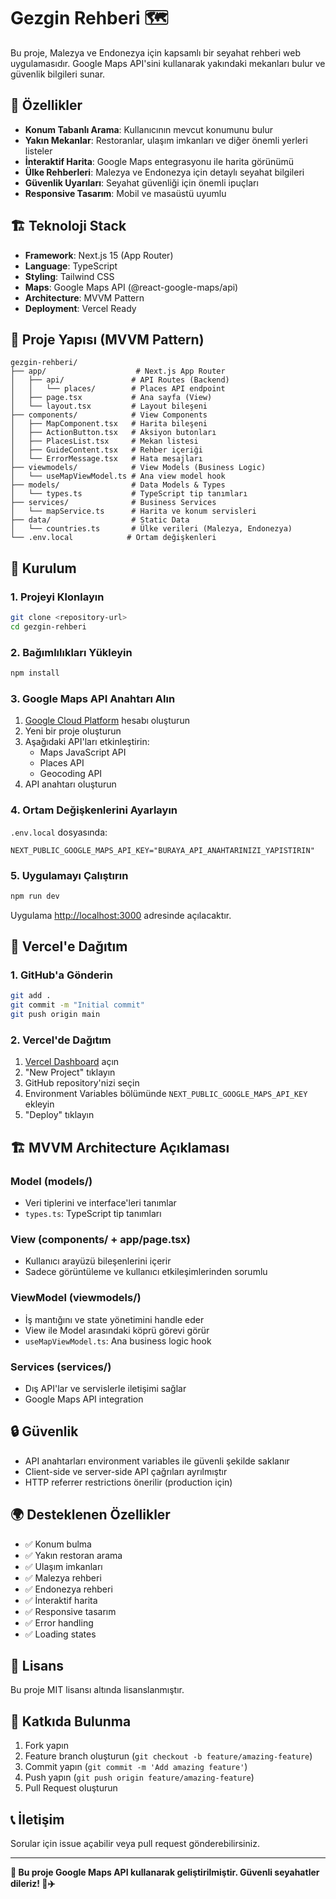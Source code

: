 # Gezgin Rehberi 🗺️

Bu proje, Malezya ve Endonezya için kapsamlı bir seyahat rehberi web uygulamasıdır. Google Maps API'sini kullanarak yakındaki mekanları bulur ve güvenlik bilgileri sunar.

## 🚀 Özellikler

- **Konum Tabanlı Arama**: Kullanıcının mevcut konumunu bulur
- **Yakın Mekanlar**: Restoranlar, ulaşım imkanları ve diğer önemli yerleri listeler
- **İnteraktif Harita**: Google Maps entegrasyonu ile harita görünümü
- **Ülke Rehberleri**: Malezya ve Endonezya için detaylı seyahat bilgileri
- **Güvenlik Uyarıları**: Seyahat güvenliği için önemli ipuçları
- **Responsive Tasarım**: Mobil ve masaüstü uyumlu

## 🏗️ Teknoloji Stack

- **Framework**: Next.js 15 (App Router)
- **Language**: TypeScript
- **Styling**: Tailwind CSS
- **Maps**: Google Maps API (@react-google-maps/api)
- **Architecture**: MVVM Pattern
- **Deployment**: Vercel Ready

## 📁 Proje Yapısı (MVVM Pattern)

```
gezgin-rehberi/
├── app/                    # Next.js App Router
│   ├── api/               # API Routes (Backend)
│   │   └── places/        # Places API endpoint
│   ├── page.tsx           # Ana sayfa (View)
│   └── layout.tsx         # Layout bileşeni
├── components/            # View Components
│   ├── MapComponent.tsx   # Harita bileşeni
│   ├── ActionButton.tsx   # Aksiyon butonları
│   ├── PlacesList.tsx     # Mekan listesi
│   ├── GuideContent.tsx   # Rehber içeriği
│   └── ErrorMessage.tsx   # Hata mesajları
├── viewmodels/            # View Models (Business Logic)
│   └── useMapViewModel.ts # Ana view model hook
├── models/                # Data Models & Types
│   └── types.ts           # TypeScript tip tanımları
├── services/              # Business Services
│   └── mapService.ts      # Harita ve konum servisleri
├── data/                  # Static Data
│   └── countries.ts       # Ülke verileri (Malezya, Endonezya)
└── .env.local            # Ortam değişkenleri
```

## 🔧 Kurulum

### 1. Projeyi Klonlayın

```bash
git clone <repository-url>
cd gezgin-rehberi
```

### 2. Bağımlılıkları Yükleyin

```bash
npm install
```

### 3. Google Maps API Anahtarı Alın

1. [Google Cloud Platform](https://console.cloud.google.com/) hesabı oluşturun
2. Yeni bir proje oluşturun
3. Aşağıdaki API'ları etkinleştirin:
   - Maps JavaScript API
   - Places API
   - Geocoding API
4. API anahtarı oluşturun

### 4. Ortam Değişkenlerini Ayarlayın

`.env.local` dosyasında:

```env
NEXT_PUBLIC_GOOGLE_MAPS_API_KEY="BURAYA_API_ANAHTARINIZI_YAPISTIRIN"
```

### 5. Uygulamayı Çalıştırın

```bash
npm run dev
```

Uygulama [http://localhost:3000](http://localhost:3000) adresinde açılacaktır.

## 🚀 Vercel'e Dağıtım

### 1. GitHub'a Gönderin

```bash
git add .
git commit -m "Initial commit"
git push origin main
```

### 2. Vercel'de Dağıtım

1. [Vercel Dashboard](https://vercel.com/dashboard) açın
2. "New Project" tıklayın
3. GitHub repository'nizi seçin
4. Environment Variables bölümünde `NEXT_PUBLIC_GOOGLE_MAPS_API_KEY` ekleyin
5. "Deploy" tıklayın

## 🏗️ MVVM Architecture Açıklaması

### Model (models/)
- Veri tiplerini ve interface'leri tanımlar
- `types.ts`: TypeScript tip tanımları

### View (components/ + app/page.tsx)
- Kullanıcı arayüzü bileşenlerini içerir
- Sadece görüntüleme ve kullanıcı etkileşimlerinden sorumlu

### ViewModel (viewmodels/)
- İş mantığını ve state yönetimini handle eder
- View ile Model arasındaki köprü görevi görür
- `useMapViewModel.ts`: Ana business logic hook

### Services (services/)
- Dış API'lar ve servislerle iletişimi sağlar
- Google Maps API integration

## 🔒 Güvenlik

- API anahtarları environment variables ile güvenli şekilde saklanır
- Client-side ve server-side API çağrıları ayrılmıştır
- HTTP referrer restrictions önerilir (production için)

## 🌍 Desteklenen Özellikler

- ✅ Konum bulma
- ✅ Yakın restoran arama
- ✅ Ulaşım imkanları
- ✅ Malezya rehberi
- ✅ Endonezya rehberi
- ✅ İnteraktif harita
- ✅ Responsive tasarım
- ✅ Error handling
- ✅ Loading states

## 📝 Lisans

Bu proje MIT lisansı altında lisanslanmıştır.

## 🤝 Katkıda Bulunma

1. Fork yapın
2. Feature branch oluşturun (`git checkout -b feature/amazing-feature`)
3. Commit yapın (`git commit -m 'Add amazing feature'`)
4. Push yapın (`git push origin feature/amazing-feature`)
5. Pull Request oluşturun

## 📞 İletişim

Sorular için issue açabilir veya pull request gönderebilirsiniz.

---

**🌟 Bu proje Google Maps API kullanarak geliştirilmiştir. Güvenli seyahatler dileriz! 🧳✈️**
